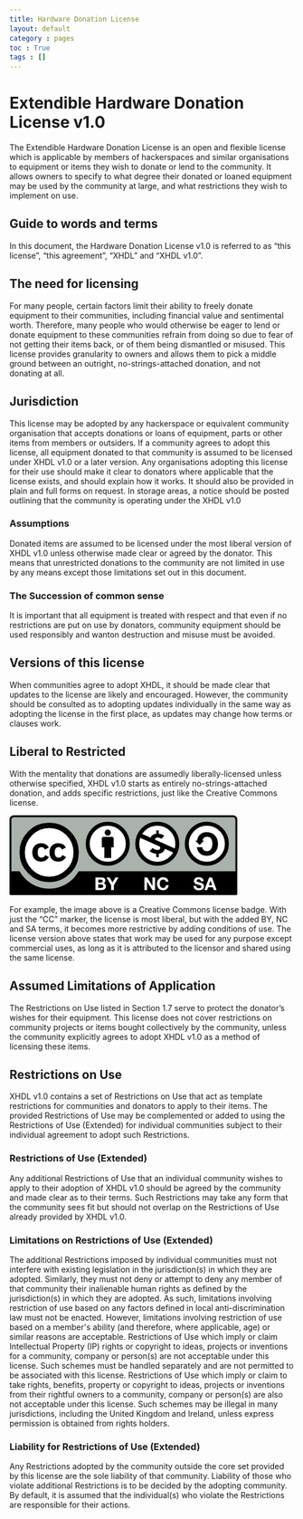 ```yaml
---
title: Hardware Donation License
layout: default
category : pages
toc : True
tags : []
---
```


# Extendible Hardware Donation License v1.0
The Extendible Hardware Donation License is an open and flexible license which is applicable by members of hackerspaces and similar organisations to equipment or items they wish to donate or lend to the community. It allows owners to specify to what degree their donated or loaned equipment may be used by the community at large, and what restrictions they wish to implement on use.
## Guide to words and terms
In this document, the Hardware Donation License v1.0 is referred to as “this license”, “this agreement”, “XHDL” and “XHDL v1.0”.
## The need for licensing
For many people, certain factors limit their ability to freely donate equipment to their communities, including financial value and sentimental worth. Therefore, many people who would otherwise be eager to lend or donate equipment to these communities refrain from doing so due to fear of not getting their items back, or of them being dismantled or misused.
This license provides granularity to owners and allows them to pick a middle ground between an outright, no-strings-attached donation, and not donating at all.
## Jurisdiction
This license may be adopted by any hackerspace or equivalent community organisation that accepts donations or loans of equipment, parts or other items from members or outsiders. If a community agrees to adopt this license, all equipment donated to that community is assumed to be licensed under XHDL v1.0 or a later version.
Any organisations adopting this license for their use should make it clear to donators where applicable that the license exists, and should explain how it works. It should also be provided in plain and full forms on request. In storage areas, a notice should be posted outlining that the community is operating under the XHDL v1.0 
### Assumptions
Donated items are assumed to be licensed under the most liberal version of XHDL v1.0 unless otherwise made clear or agreed by the donator. This means that unrestricted donations to the community are not limited in use by any means except those limitations set out in this document.
### The Succession of common sense
It is important that all equipment is treated with respect and that even if no restrictions are put on use by donators, community equipment should be used responsibly and wanton destruction and misuse must be avoided.
## Versions of this license
When communities agree to adopt XHDL, it should be made clear that updates to the license are likely and encouraged. However, the community should be consulted as to adopting updates individually in the same way as adopting the license in the first place, as updates may change how terms or clauses work.
## Liberal to Restricted
With the mentality that donations are assumedly liberally-licensed unless otherwise specified, XHDL v1.0 starts as entirely no-strings-attached donation, and adds specific restrictions, just like the Creative Commons license.

 ![CC](/assets/img/cc.png)
 
 For example, the image above is a Creative Commons license badge. With just the “CC” marker, the license is most liberal, but with the added BY, NC and SA terms, it becomes more restrictive by adding conditions of use. The license version above states that work may be used for any purpose except commercial uses, as long as it is attributed to the licensor and shared using the same license.
## Assumed Limitations of Application 
 The Restrictions on Use listed in Section 1.7 serve to protect the donator’s wishes for their equipment. This license does not cover restrictions on community projects or items bought collectively by the community, unless the community explicitly agrees to adopt XHDL v1.0 as a method of licensing these items.
## Restrictions on Use
 XHDL v1.0 contains a set of Restrictions on Use that act as template restrictions for communities and donators to apply to their items. The provided Restrictions of Use may be complemented or added to using the Restrictions of Use (Extended) for individual communities subject to their individual agreement to adopt such Restrictions.
### Restrictions of Use (Extended)
 Any additional Restrictions of Use that an individual community wishes to apply to their adoption of XHDL v1.0 should be agreed by the community and made clear as to their terms. Such Restrictions may take any form that the community sees fit but should not overlap on the Restrictions of Use already provided by XHDL v1.0.
### Limitations on Restrictions of Use (Extended)
 The additional Restrictions imposed by individual communities must not interfere with existing legislation in the jurisdiction(s) in which they are adopted. Similarly, they must not deny or attempt to deny any member of that community their inalienable human rights as defined by the jurisdiction(s) in which they are adopted.
 As such, limitations involving restriction of use based on any factors defined in local anti-discrimination law must not be enacted. However, limitations involving restriction of use based on a member's ability (and therefore, where applicable, age) or similar reasons are acceptable.
 Restrictions of Use which imply or claim Intellectual Property (IP) rights or copyright to ideas, projects or inventions for a community, company or person(s) are not acceptable under this license. Such schemes must be handled separately and are not permitted to be associated with this license.
 Restrictions of Use which imply or claim to take rights, benefits, property or copyright to ideas, projects or inventions from their rightful owners to a community, company or person(s) are also not acceptable under this license. Such schemes may be illegal in many jurisdictions, including the United Kingdom and Ireland, unless express permission is obtained from rights holders.
### Liability for Restrictions of Use (Extended)
 Any Restrictions adopted by the community outside the core set provided by this license are the sole liability of that community. Liability of those who violate additional Restrictions is to be decided by the adopting community.
 By default, it is assumed that the individual(s) who violate the Restrictions are responsible for their actions.
  

